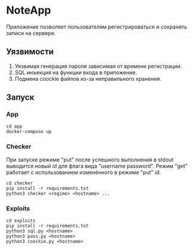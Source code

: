 # NoteApp

Приложение позволяет пользователям регистрироваться и сохранять записи на сервере.

## Уязвимости
1. Уязвимая генерация пароля зависимая от времени регистрации.
2. SQL инъекция на функции входа в приложение.
3. Подмена coockie файлов из-за неправильного хранения.

## Запуск
### App
```
cd app
docker-compose up
```
### Checker
При запуске режиме "put" после успешного выполнения в stdout выводится новый id для флага вида "username password". Режим "get" работает с использованием изменённого в режиме "put" id.
```
cd checker
pip install -r requirements.txt
python3 checker <regime> <hostname> ...
```
### Exploits
```
cd exploits
pip install -r requirements.txt
python3 sql.py <hostname>
python3 pass.py <hostname>
python3 coockie.py <hostname>
```

